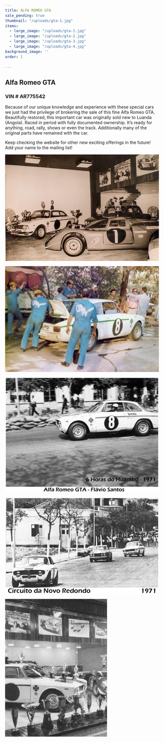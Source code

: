 ```yaml
---
title: ALFA ROMEO GTA
sale_pending: true
thumbnail: "/uploads/gta-1.jpg"
items:
  - large_image: "/uploads/gta-1.jpg"
  - large_image: "/uploads/gta-2.jpg"
  - large_image: "/uploads/gta-3.jpg"
  - large_image: "/uploads/gta-4.jpg"
background_image: ''
order: 1

---
```

## Alfa Romeo GTA

### VIN  #  AR775542

Because of our unique knowledge and experience with these special cars we just had the privilege of brokering the sale of this fine Alfa Romeo GTA. Beautifully restored, this important car was originally sold new to Luanda (Angola). Raced in period with fully documented ownership. It’s ready for anything, road, rally, shows or even the track. Additionally many of the original parts have remained with the car.

Keep checking the website for other new exciting offerings in the future!  Add your name to the mailing list!

![](/uploads/soconia-1969.jpg)

![](/uploads/lisboa-1970.jpg)

![](/uploads/huambo-1971.jpg)

![](/uploads/novo-redondo-1971.jpg)

![](/uploads/trophies.jpg) 